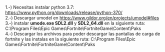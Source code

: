 1.-) Necesitas instalar python 3.7: https://www.python.org/downloads/release/python-370/
<br>
2.-) Descargar umodel en https://www.gildor.org/en/projects/umodel#files
<br>
3.-) instalar <b>umode.exe SDL2.dll</b> y <b>SDL2_64.dll</b> en la siguiente ruta: C:\Program Files\Epic Games\Fortnite\FortniteGame\Content\Paks
<br>
4.-) Descargar los archivos para poder descargar las pantallas de carga de fortnite y las instalas en la siguiente ruta: C:\Program Files\Epic Games\Fortnite\FortniteGame\Content\Paks
